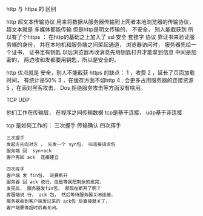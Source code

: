 

http 与  https 的 区别

http  超文本传输协议
用来将数据从服务器传输到上网者本地浏览器的传输协议， 
超文本就是 多媒体都能传输
但是http是明文传输的， 不安全， 别人能截获到
所以有了个https ： 在http的基础之上加入了 ssl 安全 套接字 协议
靠证书来验证服务端的身份， 并在本地机和服务端之间架起通道， 
浏览器访问时， 服务器先给一个证书， 证书里有钥匙 以后浏览器再收消息先用钥匙打开才能拿到信息
中间是加密的， 两边收和发都要用钥匙，所以是安全的。 

http 优点就是 安全，别人不能截获
https 的缺点： 
    1 ，收费
    2 ，延长了页面加载时间， 有统计是50%
    3 ，在缓存方面不如http
    4 , 会更多占用服务器的连接资源
    5 ，在面对黑客攻击， Dos 拒绝服务攻击等方面没有啥用。 


TCP UDP

他们工作在传输层， 在程序之间传输数据
tcp是基于连接， udp基于非连接


tcp 是如何工作的： 
    三次握手 传输确认 四次挥手


    三次握手
    发起方先向对方 ， 先发一个 syn包， 叫连接请求包
    服务端 回  syn+ack 
    客户再回 ack  连接建立 

    四次挥手
    客户端 发 fin包， 说要断开
    服务器 回 ack 说行，但是等我把剩余的发完， 
    发完后， 服务器发fin包， 那现在断开了啊？
    客服端说 行， ack 包， 然后等待服务器关闭连接， 
    服务器收到客户端发过来的 ack包 后直接就关了， 
    客户端要等超时后再关闭。


    








